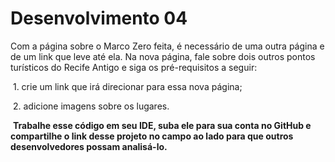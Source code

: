 # Desenvolvimento 04

Com a página sobre o Marco Zero feita, é necessário de uma outra página e de um link que leve até ela. Na nova página, fale sobre dois outros pontos turísticos do Recife Antigo e siga os pré-requisitos a seguir: 



 1. crie um link que irá direcionar para essa nova página; 

 2. adicione imagens sobre os lugares. 



 **Trabalhe esse código em seu IDE, suba ele para sua conta no GitHub e compartilhe o link desse projeto no campo ao lado para que outros desenvolvedores possam analisá-lo.**


